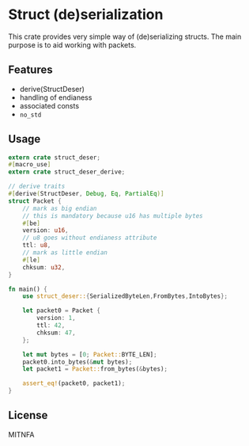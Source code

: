 Struct (de)serialization
========================

This crate provides very simple way of (de)serializing structs. The main purpose is to aid working with packets.

Features
--------

* derive(StructDeser)
* handling of endianess
* associated consts
* `no_std`

Usage
-----

```rust
extern crate struct_deser;
#[macro_use]
extern crate struct_deser_derive;

// derive traits
#[derive(StructDeser, Debug, Eq, PartialEq)]
struct Packet {
    // mark as big endian
    // this is mandatory because u16 has multiple bytes
    #[be]
    version: u16,
    // u8 goes without endianess attribute
    ttl: u8,
    // mark as little endian
    #[le]
    chksum: u32,
}

fn main() {
    use struct_deser::{SerializedByteLen,FromBytes,IntoBytes};

    let packet0 = Packet {
        version: 1,
        ttl: 42,
        chksum: 47,
    };

    let mut bytes = [0; Packet::BYTE_LEN];
    packet0.into_bytes(&mut bytes);
    let packet1 = Packet::from_bytes(&bytes);

    assert_eq!(packet0, packet1);
}
```

License
-------
MITNFA
